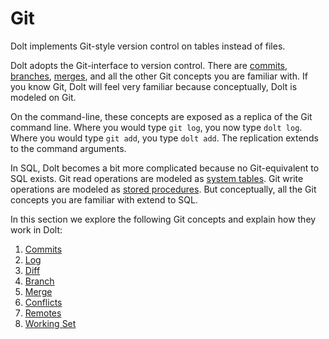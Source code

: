 # Git

Dolt implements Git-style version control on tables instead of files.

Dolt adopts the Git-interface to version control. There are [commits](commits.md), [branches](branch.md), [merges](merge.md), and all the other Git concepts you are familiar with. If you know Git, Dolt will feel very familiar because conceptually, Dolt is modeled on Git.

On the command-line, these concepts are exposed as a replica of the Git command line. Where you would type `git log`, you now type `dolt log`. Where you would type `git add`, you type `dolt add`. The replication extends to the command arguments.

In SQL, Dolt becomes a bit more complicated because no Git-equivalent to SQL exists. Git read operations are modeled as [system tables](../../../sql-reference/version-control/dolt-system-tables.md). Git write operations are modeled as [stored procedures](../../../sql-reference/version-control/dolt-sql-procedures.md). But conceptually, all the Git concepts you are familiar with extend to SQL.

In this section we explore the following Git concepts and explain how they work in Dolt:

1. [Commits](commits.md)
2. [Log](log.md)
3. [Diff](diff.md)
4. [Branch](branch.md)
5. [Merge](merge.md)
6. [Conflicts](conflicts.md)
7. [Remotes](remotes.md)
8. [Working Set](working-set.md)
